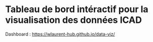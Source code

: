 # Tableau de bord intéractif pour la visualisation des données ICAD

Dashboard : https://wlaurent-hub.github.io/data-viz/
